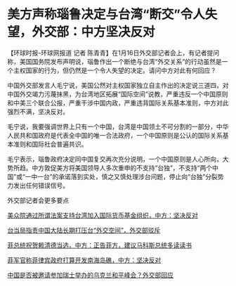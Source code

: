 # 美方声称瑙鲁决定与台湾“断交”令人失望，外交部：中方坚决反对

【环球时报-环球网报道 记者
陈青青】在1月16日外交部记者会上，有记者提问称，美国国务院发布声明说，瑙鲁作出一个断绝与台湾“外交关系”的行动虽然是一个主权国家的行为，但仍然是一个令人失望的决定。请问中方对此有何回应？

中国外交部发言人毛宁说，美国公然对主权国家独立自主作出的决定说三道四，对中国外交竭力污蔑抹黑，为台湾地区拓展“国际空间”说教，严重违反一个中国原则和中美三个联合公报，严重干涉中国内政，严重违背国际关系基本准则，中方对此强烈不满，坚决反对。

毛宁说，我要强调世界上只有一个中国，台湾是中国领土不可分割的一部分，中华人民共和国政府是代表全中国的唯一合法政府，一个中国原则是公认的国际关系基本准则和国际社会普遍共识。

毛宁表示，瑙鲁政府决定同中国复交再次充分说明，一个中国原则是人心所向，大势所趋。中方敦促美方将美国领导人多次重申的不支持“台独”，不支持“两个中国”或“一中一台”的承诺落到实处，慎之又慎处理涉台问题，停止向“台独”分裂势力发出任何错误信号。

外交部记者会更多要点

[美众院通过所谓法案支持台湾加入国际货币基金组织，中方：坚决反对](https://news.qq.com/rain/a/20240116A05S8H00)

[台当局指责中国大陆长期打压台“外交空间”，外交部驳斥](https://news.qq.com/rain/a/20240116A05RCE00)

[菲总统祝贺赖清德当选，中方：正告菲方，建议马科斯总统多读读书](https://news.qq.com/rain/a/20240116A05QC700)

[菲军官称菲律宾政府打算开发南海岛礁，中方：坚决反对](https://news.qq.com/rain/a/20240116A05VW000)

[中国是否被邀请参加瑞士举办的乌克兰和平峰会？外交部回应](https://news.qq.com/rain/a/20240116A05W8C00)

